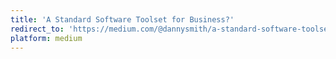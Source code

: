 ```yaml
---
title: 'A Standard Software Toolset for Business?'
redirect_to: 'https://medium.com/@dannysmith/a-standard-software-toolset-for-business-9e5b27d4dbf1'
platform: medium
---
```


